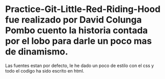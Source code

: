 # Practice-Git-Little-Red-Riding-Hood fue realizado por David Colunga Pombo cuento la historia contada por el lobo para darle un poco mas de dinamismo.
Las fuentes estan por defecto, le he dado un poco de estilo con el css y todo el codigo ha sido escrito en html.
